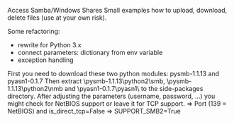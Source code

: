 Access Samba/Windows Shares
Small examples how to upload, download, delete files (use at your own risk). 

Some refactoring:
- rewrite for Python 3.x
- connect parameters: dictionary from env variable
- exception handling


First you need to download these two python modules: pysmb-1.1.13 and pyasn1-0.1.7 Then extract \pysmb-1.1.13\python2\smb, \pysmb-1.1.13\python2\nmb and \pyasn1-0.1.7\pyasn1\ to the side-packages directory. After adjusting the parameters (username, password, ...) you might check for NetBIOS support or leave it for TCP support. => Port (139 = NetBIOS) and is_direct_tcp=False => SUPPORT_SMB2=True